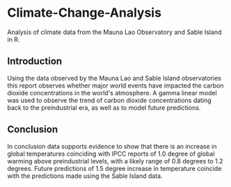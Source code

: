 # Climate-Change-Analysis
Analysis of climate data from the Mauna Lao Observatory and Sable Island in R.

## Introduction
Using the data observed by the Mauna Lao and Sable Island observatories this report observes whether major world events have impacted the carbon dioxide concentrations in the world's atmosphere. A gamma linear model was used to observe the trend of carbon dioxide concentrations dating back to the preindustrial era, as well as to model future predictions.

## Conclusion

In conclusion data supports evidence to show that there is an increase in global temperatures coinciding with IPCC reports of 1.0 degree of global warming above preindustrial levels, with a likely range of 0.8 degrees to 1.2 degrees. Future predictions of 1.5 degree increase in temperature coincide with the predictions made using the Sable Island data.
